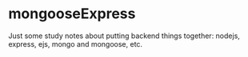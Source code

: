 # mongooseExpress
Just some study notes about putting backend things together: nodejs, express, ejs, mongo and mongoose, etc. 
